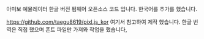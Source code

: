 아미보 예뮬레이터 한글 버전 펌웨어 오픈소스 코드 입니다.
한국어를 추가를 했습니다.


https://github.com/taegu8619/pixl.js_kor
여기서 참고하여 제작 했습니다.
한글 번역은 직접 했으며 폰트 파일만 가져와 작업을 했습니다,
